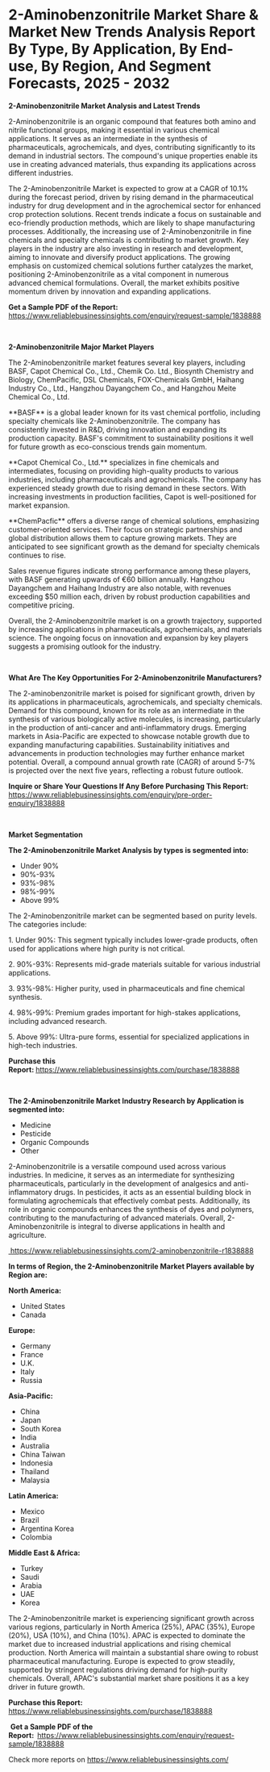 <p><h1>2-Aminobenzonitrile Market Share & Market New Trends Analysis Report By Type, By Application, By End-use, By Region, And Segment Forecasts, 2025 - 2032</h1></p><p><strong>2-Aminobenzonitrile Market Analysis and Latest Trends</strong></p>
<p><p>2-Aminobenzonitrile is an organic compound that features both amino and nitrile functional groups, making it essential in various chemical applications. It serves as an intermediate in the synthesis of pharmaceuticals, agrochemicals, and dyes, contributing significantly to its demand in industrial sectors. The compound's unique properties enable its use in creating advanced materials, thus expanding its applications across different industries.</p><p>The 2-Aminobenzonitrile Market is expected to grow at a CAGR of 10.1% during the forecast period, driven by rising demand in the pharmaceutical industry for drug development and in the agrochemical sector for enhanced crop protection solutions. Recent trends indicate a focus on sustainable and eco-friendly production methods, which are likely to shape manufacturing processes. Additionally, the increasing use of 2-Aminobenzonitrile in fine chemicals and specialty chemicals is contributing to market growth. Key players in the industry are also investing in research and development, aiming to innovate and diversify product applications. The growing emphasis on customized chemical solutions further catalyzes the market, positioning 2-Aminobenzonitrile as a vital component in numerous advanced chemical formulations. Overall, the market exhibits positive momentum driven by innovation and expanding applications.</p></p>
<p><strong>Get a Sample PDF of the Report:&nbsp;</strong> <a href="https://www.reliablebusinessinsights.com/enquiry/request-sample/1838888?utm_campaign=2221&utm_medium=2&utm_source=Github&utm_content=ia&utm_term=03022025&utm_id=2-aminobenzonitrile">https://www.reliablebusinessinsights.com/enquiry/request-sample/1838888</a></p>
<p>&nbsp;</p>
<p><strong>2-Aminobenzonitrile Major Market Players</strong></p>
<p><p>The 2-Aminobenzonitrile market features several key players, including BASF, Capot Chemical Co., Ltd., Chemik Co. Ltd., Biosynth Chemistry and Biology, ChemPacific, DSL Chemicals, FOX-Chemicals GmbH, Haihang Industry Co., Ltd., Hangzhou Dayangchem Co., and Hangzhou Meite Chemical Co., Ltd. </p><p>**BASF** is a global leader known for its vast chemical portfolio, including specialty chemicals like 2-Aminobenzonitrile. The company has consistently invested in R&D, driving innovation and expanding its production capacity. BASF's commitment to sustainability positions it well for future growth as eco-conscious trends gain momentum.</p><p>**Capot Chemical Co., Ltd.** specializes in fine chemicals and intermediates, focusing on providing high-quality products to various industries, including pharmaceuticals and agrochemicals. The company has experienced steady growth due to rising demand in these sectors. With increasing investments in production facilities, Capot is well-positioned for market expansion.</p><p>**ChemPacfic** offers a diverse range of chemical solutions, emphasizing customer-oriented services. Their focus on strategic partnerships and global distribution allows them to capture growing markets. They are anticipated to see significant growth as the demand for specialty chemicals continues to rise.</p><p>Sales revenue figures indicate strong performance among these players, with BASF generating upwards of €60 billion annually. Hangzhou Dayangchem and Haihang Industry are also notable, with revenues exceeding $50 million each, driven by robust production capabilities and competitive pricing.</p><p>Overall, the 2-Aminobenzonitrile market is on a growth trajectory, supported by increasing applications in pharmaceuticals, agrochemicals, and materials science. The ongoing focus on innovation and expansion by key players suggests a promising outlook for the industry.</p></p>
<p>&nbsp;</p>
<p><strong>What Are The Key Opportunities For 2-Aminobenzonitrile Manufacturers?</strong></p>
<p><p>The 2-aminobenzonitrile market is poised for significant growth, driven by its applications in pharmaceuticals, agrochemicals, and specialty chemicals. Demand for this compound, known for its role as an intermediate in the synthesis of various biologically active molecules, is increasing, particularly in the production of anti-cancer and anti-inflammatory drugs. Emerging markets in Asia-Pacific are expected to showcase notable growth due to expanding manufacturing capabilities. Sustainability initiatives and advancements in production technologies may further enhance market potential. Overall, a compound annual growth rate (CAGR) of around 5-7% is projected over the next five years, reflecting a robust future outlook.</p></p>
<p><strong>Inquire or Share Your Questions If Any Before Purchasing This Report:</strong> <a href="https://www.reliablebusinessinsights.com/enquiry/pre-order-enquiry/1838888?utm_campaign=2221&utm_medium=2&utm_source=Github&utm_content=ia&utm_term=03022025&utm_id=2-aminobenzonitrile">https://www.reliablebusinessinsights.com/enquiry/pre-order-enquiry/1838888</a></p>
<p>&nbsp;</p>
<p><strong>Market Segmentation</strong></p>
<p><strong>The 2-Aminobenzonitrile Market Analysis by types is segmented into:</strong></p>
<p><ul><li>Under 90%</li><li>90%-93%</li><li>93%-98%</li><li>98%-99%</li><li>Above 99%</li></ul></p>
<p><p>The 2-Aminobenzonitrile market can be segmented based on purity levels. The categories include: </p><p>1. Under 90%: This segment typically includes lower-grade products, often used for applications where high purity is not critical.</p><p>2. 90%-93%: Represents mid-grade materials suitable for various industrial applications.</p><p>3. 93%-98%: Higher purity, used in pharmaceuticals and fine chemical synthesis.</p><p>4. 98%-99%: Premium grades important for high-stakes applications, including advanced research.</p><p>5. Above 99%: Ultra-pure forms, essential for specialized applications in high-tech industries.</p></p>
<p><strong>Purchase this Report:&nbsp;</strong><a href="https://www.reliablebusinessinsights.com/purchase/1838888?utm_campaign=2221&utm_medium=2&utm_source=Github&utm_content=ia&utm_term=03022025&utm_id=2-aminobenzonitrile">https://www.reliablebusinessinsights.com/purchase/1838888</a></p>
<p>&nbsp;</p>
<p><strong>The 2-Aminobenzonitrile Market Industry Research by Application is segmented into:</strong></p>
<p><ul><li>Medicine</li><li>Pesticide</li><li>Organic Compounds</li><li>Other</li></ul></p>
<p><p>2-Aminobenzonitrile is a versatile compound used across various industries. In medicine, it serves as an intermediate for synthesizing pharmaceuticals, particularly in the development of analgesics and anti-inflammatory drugs. In pesticides, it acts as an essential building block in formulating agrochemicals that effectively combat pests. Additionally, its role in organic compounds enhances the synthesis of dyes and polymers, contributing to the manufacturing of advanced materials. Overall, 2-Aminobenzonitrile is integral to diverse applications in health and agriculture.</p></p>
<p><a href="https://www.reliablebusinessinsights.com/2-aminobenzonitrile-r1838888?utm_campaign=2221&utm_medium=2&utm_source=Github&utm_content=ia&utm_term=03022025&utm_id=2-aminobenzonitrile">&nbsp;https://www.reliablebusinessinsights.com/2-aminobenzonitrile-r1838888</a></p>
<p><strong>In terms of Region, the 2-Aminobenzonitrile Market Players available by Region are:</strong></p>
<p>
    <p> <strong> North America: </strong>
        <ul>
            <li>United States</li>
            <li>Canada</li>
        </ul>
        </p> 
    <p> <strong> Europe: </strong>
        <ul>
            <li>Germany</li>
            <li>France</li>
            <li>U.K.</li>
            <li>Italy</li>
            <li>Russia</li>
        </ul>
        </p> 
    <p> <strong> Asia-Pacific: </strong>
        <ul>
            <li>China</li>
            <li>Japan</li>
            <li>South Korea</li>
            <li>India</li>
            <li>Australia</li>
            <li>China Taiwan</li>
            <li>Indonesia</li>
            <li>Thailand</li>
            <li>Malaysia</li>
        </ul>
        </p> 
    <p> <strong> Latin America: </strong>
        <ul>
            <li>Mexico</li>
            <li>Brazil</li>
            <li>Argentina Korea</li>
            <li>Colombia</li>
        </ul>
        </p> 
    <p> <strong> Middle East & Africa: </strong>
        <ul>
            <li>Turkey</li>
            <li>Saudi</li>
            <li>Arabia</li>
            <li>UAE</li>
            <li>Korea</li>
        </ul>
    </p>
    </p>
<p><p>The 2-Aminobenzonitrile market is experiencing significant growth across various regions, particularly in North America (25%), APAC (35%), Europe (20%), USA (10%), and China (10%). APAC is expected to dominate the market due to increased industrial applications and rising chemical production. North America will maintain a substantial share owing to robust pharmaceutical manufacturing. Europe is expected to grow steadily, supported by stringent regulations driving demand for high-purity chemicals. Overall, APAC's substantial market share positions it as a key driver in future growth.</p></p>
<p><strong>Purchase this Report: </strong><a href="https://www.reliablebusinessinsights.com/purchase/1838888?utm_campaign=2221&utm_medium=2&utm_source=Github&utm_content=ia&utm_term=03022025&utm_id=2-aminobenzonitrile">https://www.reliablebusinessinsights.com/purchase/1838888</a></p>
<p>&nbsp;<strong>Get a Sample PDF of the Report:&nbsp;&nbsp;</strong><a href="https://www.reliablebusinessinsights.com/enquiry/request-sample/1838888?utm_campaign=2221&utm_medium=2&utm_source=Github&utm_content=ia&utm_term=03022025&utm_id=2-aminobenzonitrile">https://www.reliablebusinessinsights.com/enquiry/request-sample/1838888</a></p>
<p><strong></strong></p>
<p>Check more reports on <a href="https://www.reliablebusinessinsights.com/?utm_campaign=2221&utm_medium=2&utm_source=Github&utm_content=ia&utm_term=03022025&utm_id=2-aminobenzonitrile">https://www.reliablebusinessinsights.com/</a></p>